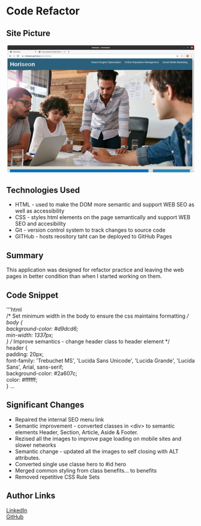 # Code Refactor

## Site Picture
![Site](assets/images/horiseon-screenshot.png)

## Technologies Used
- HTML - used to make the DOM more semantic and support WEB SEO as well as accessibility
- CSS - styles html elements on the page semantically and support WEB SEO and accesibility
- Git - version control system to track changes to source code
- GITHub - hosts reository taht can be deployed to GitHub Pages

## Summary
This application was designed for refactor practice and leaving the web pages in better condition than when I started working on them.

## Code Snippet
'''html  
/* Set minimum width in the body to ensure the css maintains formatting */  
body {  
    background-color: #d9dcd6;  
    min-width: 1337px;  
}
/* Improve semantics - change header class to header element */  
header {  
    padding: 20px;  
    font-family: 'Trebuchet MS', 'Lucida Sans Unicode', 'Lucida Grande', 'Lucida Sans', Arial, sans-serif;  
    background-color: #2a607c;  
    color: #ffffff;  
}
...


## Significant Changes
- Repaired the internal SEO menu link
- Semantic improvement - converted classes in \<div> to semantic elements Header, Section, Article, Aside & Footer.
- Rezised all the images to improve page loading on mobile sites and slower networks
- Semantic change - updated all the images to self closing with ALT attributes.
- Converted single use classe hero to #id hero
- Merged common styling from class benefits... to benefits
- Removed repetitive CSS Rule Sets

## Author Links
[LinkedIn](https://www.linkedin/in/michaeldownssj)  
[GitHub](https://chindowns.github.com) 
